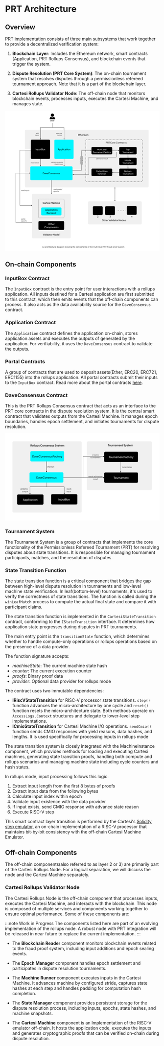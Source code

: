 # PRT Architecture

## Overview
PRT implementation consists of three main subsystems that work together to provide a decentralized verification system:

1. **Blockchain Layer**: Includes the Ethereum network, smart contracts (Application, PRT Rollups Consensus), and blockchain events that trigger the system.

2. **Dispute Resolution (PRT Core System)**: The on-chain tournament system that resolves disputes through a permissionless refereed tournament approach. Note that it is a part of the blockchain layer.

3. **Cartesi Rollups Validator Node**: The off-chain node that monitors blockchain events, processes inputs, executes the Cartesi Machine, and manages state.

![PRT Architecture](../images/prt-system-architecture.png)

## On-chain Components

### InputBox Contract
The `InputBox` contract is the entry point for user interactions with a rollups application. All inputs destined for a Cartesi application are first submitted to this contract, which then emits events that the off-chain components can process. It also acts as the data availability source for the `DaveConsensus` contract.

### Application Contract
The `Application` contract defines the application on-chain, stores application assets and executes the outputs of generated by the application. For verifiability, it uses the `DaveConsensus` contract to validate the outputs.

### Portal Contracts
A group of contracts that are used to deposit assets(Ether, ERC20, ERC721, ERC1155) into the rollups application. All portal contracts submit their inputs to the `InputBox` contract. Read more about the portal contracts [here](../../../cartesi-rollups/2.0/api-reference/contracts/portals/EtherPortal/).

### DaveConsensus Contract
This is the PRT Rollups Consensus contract that acts as an interface to the PRT core contracts in the dispute resolution system. It is the central smart contract that validates outputs from the Cartesi Machine. It manages epoch boundaries, handles epoch settlement, and initiates tournaments for dispute resolution.

![PRT-Rollups-Consensus-Contract](../images/prt-rollups-consensus.png)

### Tournament System
The Tournament System is a group of contracts that implements the core functionality of the Permissionless Refereed Tournament (PRT) for resolving disputes about state transitions. It is responsible for managing tournament participants, matches, and the resolution of disputes.

### State Transition Function
The state transition function is a critical component that bridges the gap between high-level dispute resolution in tournaments and low-level machine state verification. In leaf(bottom-level) tournaments, it's used to verify the correctness of state transitions. The function is called during the `winLeafMatch` process to compute the actual final state and compare it with participant claims. 

The state transition function is implemented in the `CartesiStateTransition` contract, conforming to the `IStateTransition` interface. It determines how application state progresses during disputes in PRT tournaments.

The main entry point is the `transitionState` function, which determines whether to handle compute-only operations or rollups operations based on the presence of a data provider.

The function signature accepts:
- *machineState*: The current machine state hash
- *counter*: The current execution counter
- *proofs*: Binary proof data
- *provider*: Optional data provider for rollups mode

The contract uses two immutable dependencies:
- **IRiscVStateTransition** for RISC-V processor state transitions. `step()` function advances the micro-architecture by one cycle and `reset()` function resets the micro-architecture state. Both methods operate on `AccessLogs.Context` structures and delegate to lower-level step implementations.
- **ICmioStateTransition** for Cartesi Machine I/O operations. `sendCmio()` function sends CMIO responses with yield reasons, data hashes, and lengths. It is used specifically for processing inputs in rollups mode

The state transition system is closely integrated with the MachineInstance component, which provides methods for loading and executing Cartesi machines, generating state transition proofs, handling both compute and rollups scenarios and managing machine state including cycle counters and hash states.

In rollups mode, input processing follows this logic:
1. Extract input length from the first 8 bytes of proofs
2. Extract input data from the following bytes
3. Calculate input index within epoch
4. Validate input existence with the data provider
5. If input exists, send CMIO response with advance state reason
6. Execute RISC-V step

This smart contract layer transition is performed by the Cartesi's [Solidity step emulator](https://github.com/cartesi/machine-solidity-step), an on-chain implementation of a RISC-V processor that maintains bit-by-bit consistency with the off-chain Cartesi Machine Emulator.

## Off-chain Components
The off-chain components(also referred to as layer 2 or 3) are primarily part of the Cartesi Rollups Node. For a logical separation, we will discuss the node and the Cartesi Machine separately.

### Cartesi Rollups Validator Node
The Cartesi Rollups Node is the off-chain component that processes inputs, executes the Cartesi Machine, and interacts with the blockchain. This node is composed of multiple services and components working together to ensure optimal performance. Some of these components are: 

:::note Work in Progress
The components listed here are part of an evolving implementation of the rollups node. A robust node with PRT integration will be released in near future to replace the current implementation. 
:::

- The **Blockchain Reader** component monitors blockchain events related to the fraud proof system, including input additions and epoch sealing events.

- The **Epoch Manager** component handles epoch settlement and participates in dispute resolution tournaments.

- The **Machine Runner** component executes inputs in the Cartesi Machine. It advances machine by configured stride, captures state hashes at each step and handles padding for computation hash completion.

- The **State Manager** component provides persistent storage for the dispute resolution process, including inputs, epochs, state hashes, and machine snapshots.

- The **Cartesi Machine** component is an Implementation of the RISC-V emulator off-chain. It hosts the application code, executes the inputs and generates cryptographic proofs that can be verified on-chain during dispute resolution.
